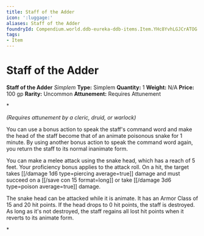 ```yaml
---
title: Staff of the Adder
icon: ':luggage:'
aliases: Staff of the Adder
foundryId: Compendium.world.ddb-eureka-ddb-items.Item.YHc8YvhLGJCrATOG
tags:
- Item
---
```


# Staff of the Adder

**Staff of the Adder**
_Simplem_
**Type:** Simplem
**Quantity:** 1
**Weight:** N/A
**Price:** 100 gp
**Rarity:** Uncommon
**Attunement:** Requires Attunement

*<div class="item-attunement"><i>(Requires attunement by a cleric, druid, or warlock)</i><p>You can use a bonus action to speak the staff's command word and make the head of the staff become that of an animate poisonous snake for 1 minute. By using another bonus action to speak the command word again, you return the staff to its normal inanimate form.

You can make a melee attack using the snake head, which has a reach of 5 feet. Your proficiency bonus applies to the attack roll. On a hit, the target takes  [[/damage 1d6 type=piercing average=true]] damage and must succeed on a [[/save con 15 format=long]] or take  [[/damage 3d6 type=poison average=true]] damage.

The snake head can be attacked while it is animate. It has an Armor Class of 15 and 20 hit points. If the head drops to 0 hit points, the staff is destroyed. As long as it's not destroyed, the staff regains all lost hit points when it reverts to its animate form.</p>*